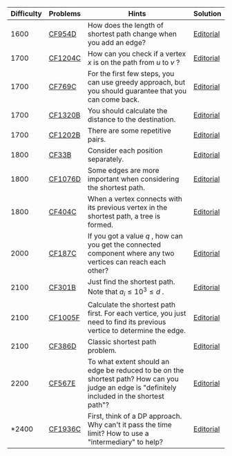 | Difficulty | Problems | Hints | Solution |
| -------- | -------- | -------- | -------- |
| 1600 | [CF954D](https://codeforces.com/problemset/problem/954/D) | How does the length of shortest path change when you add an edge? | [Editorial](https://github.com/Yawn-Sean/Daily_CF_Problems/blob/main/daily_problems/2024/07/0720/solution/cf954d.md) |
| 1700 | [CF1204C](https://codeforces.com/problemset/problem/1204/C) | How can you check if a vertex $x$ is on the path from $u$ to $v$ ? | [Editorial](https://github.com/Yawn-Sean/Daily_CF_Problems/blob/main/daily_problems/2024/11/1113/solution/cf1204c.md) |
| 1700 | [CF769C](https://codeforces.com/problemset/problem/769/C) | For the first few steps, you can use greedy approach, but you should guarantee that you can come back. | [Editorial](https://github.com/Yawn-Sean/Daily_CF_Problems/blob/main/daily_problems/2025/01/0101/solution/cf769c.md) |
| 1700 | [CF1320B](https://codeforces.com/problemset/problem/1320/B) | You should calculate the distance to the destination. | [Editorial](https://github.com/Yawn-Sean/Daily_CF_Problems/blob/main/daily_problems/2025/02/0226/solution/cf1320b.md) |
| 1700 | [CF1202B](https://codeforces.com/problemset/problem/1202/B) | There are some repetitive pairs. | [Editorial](https://github.com/Yawn-Sean/Daily_CF_Problems/blob/main/daily_problems/2025/03/0327/solution/cf1202b.md) |
| 1800 | [CF33B](https://codeforces.com/problemset/problem/33/B) | Consider each position separately. | [Editorial](https://github.com/Yawn-Sean/Daily_CF_Problems/blob/main/daily_problems/2024/06/0618/solution/cf33b.md) |
| 1800 | [CF1076D](https://codeforces.com/problemset/problem/1076/D) | Some edges are more important when considering the shortest path. | [Editorial](https://github.com/Yawn-Sean/Daily_CF_Problems/blob/main/daily_problems/2024/08/0820/solution/cf1076d.md) |
| 1800 | [CF404C](https://codeforces.com/problemset/problem/404/C) | When a vertex connects with its previous vertex in the shortest path, a tree is formed. | [Editorial](https://github.com/Yawn-Sean/Daily_CF_Problems/blob/main/daily_problems/2025/03/0324/solution/cf404c.md) |
| 2000 | [CF187C](https://codeforces.com/problemset/problem/187/C) | If you got a value $q$ , how can you get the connected component where any two vertices can reach each other? | [Editorial](https://github.com/Yawn-Sean/Daily_CF_Problems/blob/main/daily_problems/2025/03/0305/solution/cf187c.md) |
| 2100 | [CF301B](https://codeforces.com/problemset/problem/301/B) | Just find the shortest path. Note that $a_i\leq 10^3\leq d$ . | [Editorial](https://github.com/Yawn-Sean/Daily_CF_Problems/blob/main/daily_problems/2024/05/0524/solution/cf301b.md) |
| 2100 | [CF1005F](https://codeforces.com/problemset/problem/1005/F) | Calculate the shortest path first. For each vertice, you just need to find its previous vertice to determine the edge. | [Editorial](https://github.com/Yawn-Sean/Daily_CF_Problems/blob/main/daily_problems/2024/10/1025/solution/cf1005f.md) |
| 2100 | [CF386D](https://codeforces.com/problemset/problem/386/D) | Classic shortest path problem. | [Editorial](https://github.com/Yawn-Sean/Daily_CF_Problems/blob/main/daily_problems/2025/04/0404/solution/cf386d.md) |
| 2200 | [CF567E](https://codeforces.com/problemset/problem/567/E) | To what extent should an edge be reduced to be on the shortest path? How can you judge an edge is "definitely included in the shortest path"? | [Editorial](https://github.com/Yawn-Sean/Daily_CF_Problems/blob/main/daily_problems/2024/04/0427/solution/cf567e.md) |
| *2400 | [CF1936C](https://codeforces.com/problemset/problem/1936/C) | First, think of a DP approach. Why can't it pass the time limit? How to use a "intermediary" to help? | [Editorial](https://github.com/Yawn-Sean/Daily_CF_Problems/blob/main/daily_problems/2024/03/0302/solution/cf1936c.md) |
